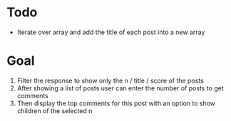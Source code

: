 # Todo
- Iterate over array and add the title of each post into a new array

# Goal
1. Filter the response to show only the n / title / score of the posts 
2. After showing a list of posts user can enter the number of posts to get comments
3. Then display the top comments for this post with an option to show children of the selected n
